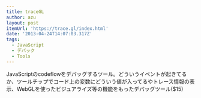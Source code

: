 ```yaml
---
title: traceGL
author: azu
layout: post
itemUrl: 'https://trace.gl/index.html'
date: '2013-04-24T14:07:03.317Z'
tags:
  - JavaScript
  - デバック
  - Tools
---
```

JavaScriptのcodeflowをデバッグするツール。どういうイベントが起きてるか、ツールチップでコード上の変数にどういう値が入ってるやトレース情報の表示、WebGLを使ったビジュアライズ等の機能をもったデバッグツール($15)
